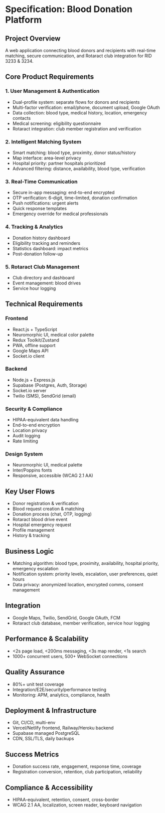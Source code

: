 # Specification: Blood Donation Platform

## Project Overview
A web application connecting blood donors and recipients with real-time matching, secure communication, and Rotaract club integration for RID 3233 & 3234.

## Core Product Requirements

### 1. User Management & Authentication
- Dual-profile system: separate flows for donors and recipients
- Multi-factor verification: email/phone, document upload, Google OAuth
- Data collection: blood type, medical history, location, emergency contacts
- Medical screening: eligibility questionnaire
- Rotaract integration: club member registration and verification

### 2. Intelligent Matching System
- Smart matching: blood type, proximity, donor status/history
- Map interface: area-level privacy
- Hospital priority: partner hospitals prioritized
- Advanced filtering: distance, availability, blood type, verification

### 3. Real-Time Communication
- Secure in-app messaging: end-to-end encrypted
- OTP verification: 6-digit, time-limited, donation confirmation
- Push notifications: urgent alerts
- Quick response templates
- Emergency override for medical professionals

### 4. Tracking & Analytics
- Donation history dashboard
- Eligibility tracking and reminders
- Statistics dashboard: impact metrics
- Post-donation follow-up

### 5. Rotaract Club Management
- Club directory and dashboard
- Event management: blood drives
- Service hour logging

## Technical Requirements

### Frontend
- React.js + TypeScript
- Neuromorphic UI, medical color palette
- Redux Toolkit/Zustand
- PWA, offline support
- Google Maps API
- Socket.io client

### Backend
- Node.js + Express.js
- Supabase (Postgres, Auth, Storage)
- Socket.io server
- Twilio (SMS), SendGrid (email)

### Security & Compliance
- HIPAA-equivalent data handling
- End-to-end encryption
- Location privacy
- Audit logging
- Rate limiting

### Design System
- Neuromorphic UI, medical palette
- Inter/Poppins fonts
- Responsive, accessible (WCAG 2.1 AA)

## Key User Flows
- Donor registration & verification
- Blood request creation & matching
- Donation process (chat, OTP, logging)
- Rotaract blood drive event
- Hospital emergency request
- Profile management
- History & tracking

## Business Logic
- Matching algorithm: blood type, proximity, availability, hospital priority, emergency escalation
- Notification system: priority levels, escalation, user preferences, quiet hours
- Data privacy: anonymized location, encrypted comms, consent management

## Integration
- Google Maps, Twilio, SendGrid, Google OAuth, FCM
- Rotaract club database, member verification, service hour logging

## Performance & Scalability
- <2s page load, <200ms messaging, <3s map render, <1s search
- 1000+ concurrent users, 500+ WebSocket connections

## Quality Assurance
- 80%+ unit test coverage
- Integration/E2E/security/performance testing
- Monitoring: APM, analytics, compliance, health

## Deployment & Infrastructure
- Git, CI/CD, multi-env
- Vercel/Netlify frontend, Railway/Heroku backend
- Supabase managed PostgreSQL
- CDN, SSL/TLS, daily backups

## Success Metrics
- Donation success rate, engagement, response time, coverage
- Registration conversion, retention, club participation, reliability

## Compliance & Accessibility
- HIPAA-equivalent, retention, consent, cross-border
- WCAG 2.1 AA, localization, screen reader, keyboard navigation
